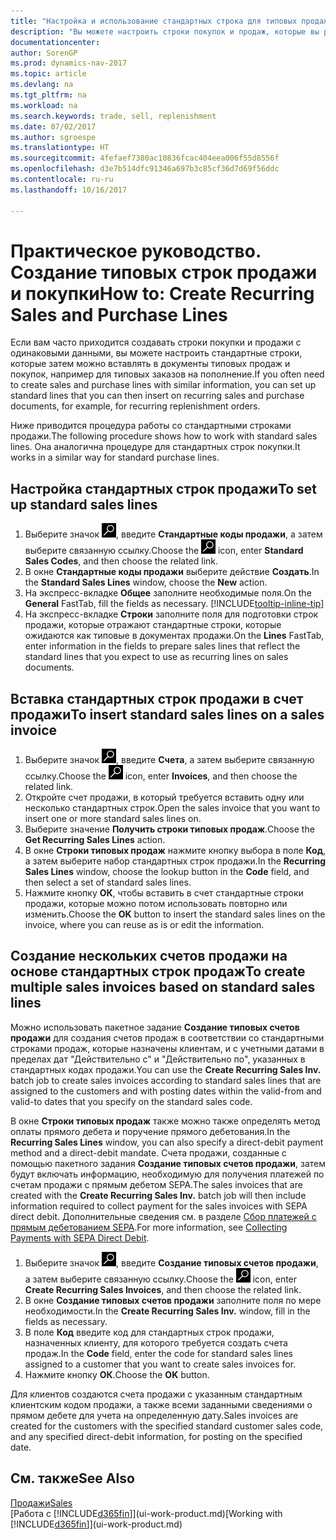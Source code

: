 ```yaml
---
title: "Настройка и использование стандартных строка для типовых продаж и покупок"
description: "Вы можете настроить строки покупок и продаж, которые вы регулярно осуществляете, а затем вставлять их в документы продажи и покупки, чтобы быстро заполнять строки стандартной информацией."
documentationcenter: 
author: SorenGP
ms.prod: dynamics-nav-2017
ms.topic: article
ms.devlang: na
ms.tgt_pltfrm: na
ms.workload: na
ms.search.keywords: trade, sell, replenishment
ms.date: 07/02/2017
ms.author: sgroespe
ms.translationtype: HT
ms.sourcegitcommit: 4fefaef7380ac10836fcac404eea006f55d8556f
ms.openlocfilehash: d3e7b514dfc91346a697b3c85cf36d7d69f56ddc
ms.contentlocale: ru-ru
ms.lasthandoff: 10/16/2017

---
```

# <a name="how-to-create-recurring-sales-and-purchase-lines"></a><span data-ttu-id="fb539-103">Практическое руководство. Создание типовых строк продажи и покупки</span><span class="sxs-lookup"><span data-stu-id="fb539-103">How to: Create Recurring Sales and Purchase Lines</span></span>
<span data-ttu-id="fb539-104">Если вам часто приходится создавать строки покупки и продажи с одинаковыми данными, вы можете настроить стандартные строки, которые затем можно вставлять в документы типовых продаж и покупок, например для типовых заказов на пополнение.</span><span class="sxs-lookup"><span data-stu-id="fb539-104">If you often need to create sales and purchase lines with similar information, you can set up standard lines that you can then insert on recurring sales and purchase documents, for example, for recurring replenishment orders.</span></span>  

<span data-ttu-id="fb539-105">Ниже приводится процедура работы со стандартными строками продажи.</span><span class="sxs-lookup"><span data-stu-id="fb539-105">The following procedure shows how to work with standard sales lines.</span></span> <span data-ttu-id="fb539-106">Она аналогична процедуре для стандартных строк покупки.</span><span class="sxs-lookup"><span data-stu-id="fb539-106">It works in a similar way for standard purchase lines.</span></span>  

## <a name="to-set-up-standard-sales-lines"></a><span data-ttu-id="fb539-107">Настройка стандартных строк продажи</span><span class="sxs-lookup"><span data-stu-id="fb539-107">To set up standard sales lines</span></span>  
1. <span data-ttu-id="fb539-108">Выберите значок ![Поиск страницы или отчета](media/ui-search/search_small.png "Значок поиска страницы или отчета"), введите **Стандартные коды продажи**, а затем выберите связанную ссылку.</span><span class="sxs-lookup"><span data-stu-id="fb539-108">Choose the ![Search for Page or Report](media/ui-search/search_small.png "Search for Page or Report icon") icon, enter **Standard Sales Codes**, and then choose the related link.</span></span>  
2. <span data-ttu-id="fb539-109">В окне **Стандартные коды продажи** выберите действие **Создать**.</span><span class="sxs-lookup"><span data-stu-id="fb539-109">In the **Standard Sales Lines** window, choose the **New** action.</span></span>  
3. <span data-ttu-id="fb539-110">На экспресс-вкладке **Общее** заполните необходимые поля.</span><span class="sxs-lookup"><span data-stu-id="fb539-110">On the **General** FastTab, fill the fields as necessary.</span></span> [!INCLUDE[tooltip-inline-tip](includes/tooltip-inline-tip_md.md)]  
4. <span data-ttu-id="fb539-111">На экспресс-вкладке **Строки** заполните поля для подготовки строк продажи, которые отражают стандартные строки, которые ожидаются как типовые в документах продажи.</span><span class="sxs-lookup"><span data-stu-id="fb539-111">On the **Lines** FastTab, enter information in the fields to prepare sales lines that reflect the standard lines that you expect to use as recurring lines on sales documents.</span></span>  

## <a name="to-insert-standard-sales-lines-on-a-sales-invoice"></a><span data-ttu-id="fb539-112">Вставка стандартных строк продажи в счет продажи</span><span class="sxs-lookup"><span data-stu-id="fb539-112">To insert standard sales lines on a sales invoice</span></span>
1. <span data-ttu-id="fb539-113">Выберите значок ![Поиск страницы или отчета](media/ui-search/search_small.png "Значок поиска страницы или отчета"), введите **Счета**, а затем выберите связанную ссылку.</span><span class="sxs-lookup"><span data-stu-id="fb539-113">Choose the ![Search for Page or Report](media/ui-search/search_small.png "Search for Page or Report icon") icon, enter **Invoices**, and then choose the related link.</span></span>
2. <span data-ttu-id="fb539-114">Откройте счет продажи, в который требуется вставить одну или несколько стандартных строк.</span><span class="sxs-lookup"><span data-stu-id="fb539-114">Open the sales invoice that you want to insert one or more standard sales lines on.</span></span>
3. <span data-ttu-id="fb539-115">Выберите значение **Получить строки типовых продаж**.</span><span class="sxs-lookup"><span data-stu-id="fb539-115">Choose the **Get Recurring Sales Lines** action.</span></span>
4. <span data-ttu-id="fb539-116">В окне **Строки типовых продаж** нажмите кнопку выбора в поле **Код**, а затем выберите набор стандартных строк продажи.</span><span class="sxs-lookup"><span data-stu-id="fb539-116">In the **Recurring Sales Lines** window, choose the lookup button in the **Code** field, and then select a set of standard sales lines.</span></span>
5. <span data-ttu-id="fb539-117">Нажмите кнопку **ОК**, чтобы вставить в счет стандартные строки продажи, которые можно потом использовать повторно или изменить.</span><span class="sxs-lookup"><span data-stu-id="fb539-117">Choose the **OK** button to insert the standard sales lines on the invoice, where you can reuse as is or edit the information.</span></span>

## <a name="to-create-multiple-sales-invoices-based-on-standard-sales-lines"></a><span data-ttu-id="fb539-118">Создание нескольких счетов продажи на основе стандартных строк продаж</span><span class="sxs-lookup"><span data-stu-id="fb539-118">To create multiple sales invoices based on standard sales lines</span></span>
<span data-ttu-id="fb539-119">Можно использовать пакетное задание **Создание типовых счетов продажи** для создания счетов продаж в соответствии со стандартными строками продаж, которые назначены клиентам, и с учетными датами в пределах дат "Действительно с" и "Действительно по", указанных в стандартных кодах продажи.</span><span class="sxs-lookup"><span data-stu-id="fb539-119">You can use the **Create Recurring Sales Inv.** batch job to create sales invoices according to standard sales lines that are assigned to the customers and with posting dates within the valid-from and valid-to dates that you specify on the standard sales code.</span></span>

<span data-ttu-id="fb539-120">В окне **Строки типовых продаж** также можно также определять метод оплаты прямого дебета и поручение прямого дебетования.</span><span class="sxs-lookup"><span data-stu-id="fb539-120">In the **Recurring Sales Lines** window, you can also specify a direct-debit payment method and a direct-debit mandate.</span></span> <span data-ttu-id="fb539-121">Счета продажи, созданные с помощью пакетного задания **Создание типовых счетов продажи**, затем будут включать информацию, необходимую для получения платежей по счетам продажи с прямым дебетом SEPA.</span><span class="sxs-lookup"><span data-stu-id="fb539-121">The sales invoices that are created with the **Create Recurring Sales Inv.** batch job will then include information required to collect payment for the sales invoices with SEPA direct debit.</span></span> <span data-ttu-id="fb539-122">Дополнительные сведения см. в разделе [Сбор платежей с прямым дебетованием SEPA](finance-collect-payments-with-sepa-direct-debit.md).</span><span class="sxs-lookup"><span data-stu-id="fb539-122">For more information, see [Collecting Payments with SEPA Direct Debit](finance-collect-payments-with-sepa-direct-debit.md).</span></span>

1. <span data-ttu-id="fb539-123">Выберите значок ![Поиск страницы или отчета](media/ui-search/search_small.png "Значок поиска страницы или отчета"), введите **Создание типовых счетов продажи**, а затем выберите связанную ссылку.</span><span class="sxs-lookup"><span data-stu-id="fb539-123">Choose the ![Search for Page or Report](media/ui-search/search_small.png "Search for Page or Report icon") icon, enter **Create Recurring Sales Invoices**, and then choose the related link.</span></span>
2. <span data-ttu-id="fb539-124">В окне **Создание типовых счетов продажи** заполните поля по мере необходимости.</span><span class="sxs-lookup"><span data-stu-id="fb539-124">In the **Create Recurring Sales Inv.** window, fill in the fields as necessary.</span></span>
3. <span data-ttu-id="fb539-125">В поле **Код** введите код для стандартных строк продажи, назначенных клиенту, для которого требуется создать счета продаж.</span><span class="sxs-lookup"><span data-stu-id="fb539-125">In the **Code** field, enter the code for standard sales lines assigned to a customer that you want to create sales invoices for.</span></span>
4. <span data-ttu-id="fb539-126">Нажмите кнопку **ОК**.</span><span class="sxs-lookup"><span data-stu-id="fb539-126">Choose the **OK** button.</span></span>

<span data-ttu-id="fb539-127">Для клиентов создаются счета продажи с указанным стандартным клиентским кодом продажи, а также всеми заданными сведениями о прямом дебете для учета на определенную дату.</span><span class="sxs-lookup"><span data-stu-id="fb539-127">Sales invoices are created for the customers with the specified standard customer sales code, and any specified direct-debit information, for posting on the specified date.</span></span>

## <a name="see-also"></a><span data-ttu-id="fb539-128">См. также</span><span class="sxs-lookup"><span data-stu-id="fb539-128">See Also</span></span>  
[<span data-ttu-id="fb539-129">Продажи</span><span class="sxs-lookup"><span data-stu-id="fb539-129">Sales</span></span>](sales-manage-sales.md)  
<span data-ttu-id="fb539-130">[Работа с [!INCLUDE[d365fin](includes/d365fin_md.md)]](ui-work-product.md)</span><span class="sxs-lookup"><span data-stu-id="fb539-130">[Working with [!INCLUDE[d365fin](includes/d365fin_md.md)]](ui-work-product.md)</span></span>

